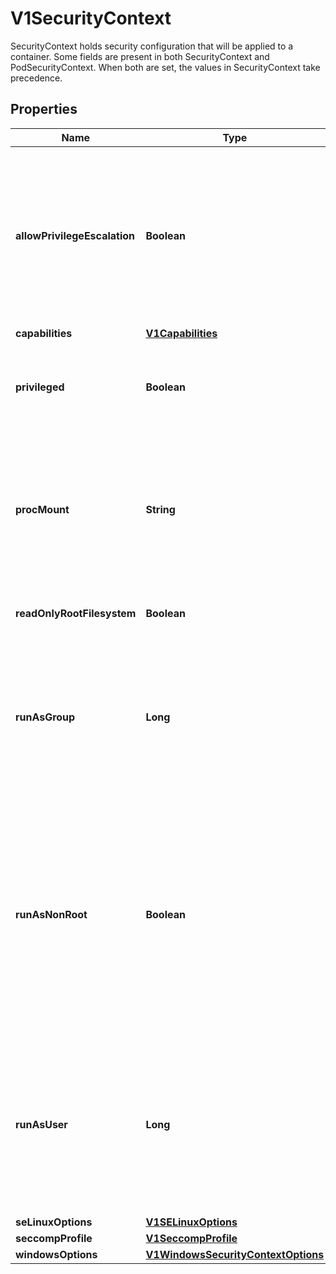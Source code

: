 

# V1SecurityContext

SecurityContext holds security configuration that will be applied to a container. Some fields are present in both SecurityContext and PodSecurityContext.  When both are set, the values in SecurityContext take precedence.
## Properties

Name | Type | Description | Notes
------------ | ------------- | ------------- | -------------
**allowPrivilegeEscalation** | **Boolean** | AllowPrivilegeEscalation controls whether a process can gain more privileges than its parent process. This bool directly controls if the no_new_privs flag will be set on the container process. AllowPrivilegeEscalation is true always when the container is: 1) run as Privileged 2) has CAP_SYS_ADMIN |  [optional]
**capabilities** | [**V1Capabilities**](V1Capabilities.md) |  |  [optional]
**privileged** | **Boolean** | Run container in privileged mode. Processes in privileged containers are essentially equivalent to root on the host. Defaults to false. |  [optional]
**procMount** | **String** | procMount denotes the type of proc mount to use for the containers. The default is DefaultProcMount which uses the container runtime defaults for readonly paths and masked paths. This requires the ProcMountType feature flag to be enabled. |  [optional]
**readOnlyRootFilesystem** | **Boolean** | Whether this container has a read-only root filesystem. Default is false. |  [optional]
**runAsGroup** | **Long** | The GID to run the entrypoint of the container process. Uses runtime default if unset. May also be set in PodSecurityContext.  If set in both SecurityContext and PodSecurityContext, the value specified in SecurityContext takes precedence. |  [optional]
**runAsNonRoot** | **Boolean** | Indicates that the container must run as a non-root user. If true, the Kubelet will validate the image at runtime to ensure that it does not run as UID 0 (root) and fail to start the container if it does. If unset or false, no such validation will be performed. May also be set in PodSecurityContext.  If set in both SecurityContext and PodSecurityContext, the value specified in SecurityContext takes precedence. |  [optional]
**runAsUser** | **Long** | The UID to run the entrypoint of the container process. Defaults to user specified in image metadata if unspecified. May also be set in PodSecurityContext.  If set in both SecurityContext and PodSecurityContext, the value specified in SecurityContext takes precedence. |  [optional]
**seLinuxOptions** | [**V1SELinuxOptions**](V1SELinuxOptions.md) |  |  [optional]
**seccompProfile** | [**V1SeccompProfile**](V1SeccompProfile.md) |  |  [optional]
**windowsOptions** | [**V1WindowsSecurityContextOptions**](V1WindowsSecurityContextOptions.md) |  |  [optional]



